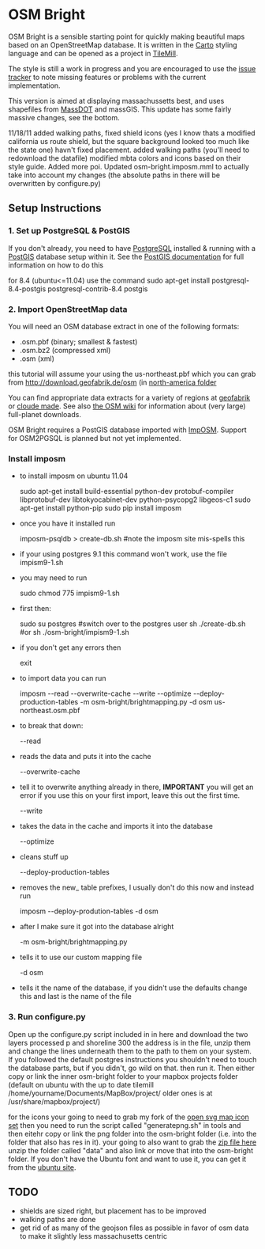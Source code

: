 OSM Bright
==========

OSM Bright is a sensible starting point for quickly making beautiful maps based
on an OpenStreetMap database. It is written in the [Carto][] styling language
and can be opened as a project in [TileMill][].

The style is still a work in progress and you are encouraged to use the
[issue tracker][] to note missing features or problems with the current
implementation. 

This version is aimed at displaying massachussetts best, and uses shapefiles from [MassDOT][] and massGIS.   This update has some fairly massive changes, see the bottom. 

11/18/11 added walking paths, fixed shield icons (yes I know thats a modified california us route shield, but the square background looked too much like the state one) havn't fixed placement. added walking paths (you'll need to redownload the datafile) modified mbta colors and icons based on their style guide.  Added more poi. Updated osm-bright.imposm.mml to actually take into account my changes (the absolute paths in there will be overwritten by configure.py)

[Carto]: http://github.com/mapbox/carto/
[TileMill]: http://tilemill.com/
[issue tracker]: http://github.com/developmentseed/osm-bright/issues/
[MassDOT]: http://www.massdot.state.ma.us/planning/


Setup Instructions
------------------

### 1. Set up PostgreSQL & PostGIS ###

If you don't already, you need to have [PostgreSQL][] installed & running with
a [PostGIS][] database setup within it. See the [PostGIS documentation][1] for
full information on how to do this

[PostgreSQL]: http://postgresql.org/
[PostGIS]: http://postgis.refractions.net/
[1]: http://postgis.refractions.net/documentation/manual-1.5/

for 8.4 (ubuntu<=11.04) use the command
sudo apt-get install postgresql-8.4-postgis postgresql-contrib-8.4 postgis


### 2. Import OpenStreetMap data ###

You will need an OSM database extract in one of the following formats:

- .osm.pbf (binary; smallest & fastest)
- .osm.bz2 (compressed xml)
- .osm (xml)

this tutorial will assume your using the us-northeast.pbf which you can grab from <http://download.geofabrik.de/osm> (in [north-america folder](http://download.geofabrik.de/osm/north-america/)

You can find appropriate data extracts for a variety of regions at
[geofabrik](http://download.geofabrik.de/osm/) or [cloude made](http://downloads.cloudmade.com). See
also [the OSM wiki](http://wiki.openstreetmap.org/wiki/Planet.osm) for information about (very large) full-planet
downloads.

OSM Bright requires a PostGIS database imported with [ImpOSM](http://imposm.org). Support for
OSM2PGSQL is planned but not yet implemented. 


### Install imposm
* to install imposm on ubuntu 11.04
	
	sudo apt-get install build-essential python-dev protobuf-compiler libprotobuf-dev libtokyocabinet-dev python-psycopg2 libgeos-c1
	sudo apt-get install python-pip
	sudo pip install imposm

* once you have it installed run 
	
	imposm-psqldb > create-db.sh #note the imposm site mis-spells this

* if your using postgres 9.1 this command won't work, use the file impism9-1.sh
* you may need to run 
	
	sudo chmod 775 impism9-1.sh
* first then:
	
	sudo su postgres #switch over to the postgres user
	sh ./create-db.sh #or sh ./osm-bright/impism9-1.sh

* if you don't get any errors then 
	
	exit

* to import data you can run 
	
	imposm --read --overwrite-cache --write --optimize --deploy-production-tables -m osm-bright/brightmapping.py -d osm us-northeast.osm.pbf

* to break that down: 
	
	--read

* reads the data and puts it into the cache
	
	--overwrite-cache

* tell it to overwrite anything already in there, **IMPORTANT** you will get an error if you use this on your first import, leave this out the first time.
	
	--write

* takes the data in the cache and imports it into the database
	
	--optimize

* cleans stuff up
	
	--deploy-production-tables

* removes the new_ table prefixes, I usually don't do this now and instead run
	
	imposm --deploy-prodution-tables -d osm

* after I make sure it got into the database alright
	
	-m osm-bright/brightmapping.py

* tells it to use our custom mapping file
	
	-d osm

* tells it the name of the database, if you didn't use the defaults change this and last is the name of the file

### 3. Run configure.py ###
Open up the configure.py script included in in here and download the two layers processed p and shoreline 300 the address is in the file, unzip them and change the lines underneath them to the path to them on your system. If you followed the default postgres instructions you shouldn't need to touch the database parts, but if you didn't, go wild on that. then run it. Then either copy or link the inner osm-bright folder to your mapbox projects folder (default on ubuntu with the up to date tilemill /home/yourname/Documents/MapBox/project/ older ones is at /usr/share/mapbox/project/)

for the icons your going to need to grab my fork of the [open svg map icon set](https://github.com/calvinmetcalf/Open-SVG-Map-Icons) then you need to run the script called "generatepng.sh" in tools and then eitehr copy or link the png folder into the osm-bright folder (i.e. into the folder that also has res in it).  your going to also want to grab the [zip file here][] unzip the folder called "data" and also link or move that into the osm-bright folder. If you don't have the Ubuntu font and want to use it, you can get it from the [ubuntu site][].


[zip file here]: http://services.massdot.state.ma.us/maptemplate/downloads/data.zip
[ubuntu site]: http://font.ubuntu.com/

## TODO ##

* shields are sized right, but placement has to be improved
* walking paths are done
* get rid of as many of the geojson files as possible in favor of osm data to make it slightly less massachusetts centric

